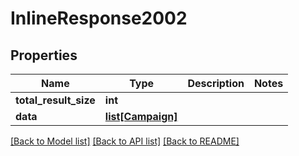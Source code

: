 # InlineResponse2002

## Properties
Name | Type | Description | Notes
------------ | ------------- | ------------- | -------------
**total_result_size** | **int** |  | 
**data** | [**list[Campaign]**](Campaign.md) |  | 

[[Back to Model list]](../README.md#documentation-for-models) [[Back to API list]](../README.md#documentation-for-api-endpoints) [[Back to README]](../README.md)


